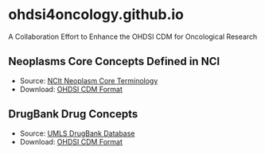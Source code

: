 # ohdsi4oncology.github.io
A Collaboration Effort to Enhance the OHDSI CDM for Oncological Research

## Neoplasms Core Concepts Defined in NCI
* Source: [NCIt Neoplasm Core Terminology](https://evs.nci.nih.gov/ftp1/NCI_Thesaurus/Neoplasm/About_Core.html)
* Download: [OHDSI CDM Format](https://github.com/OHDSI4Oncology/ohdsi4oncology.github.io/raw/master/neoplasm-core.zip)

## DrugBank Drug Concepts 
* Source: [UMLS DrugBank Database](https://www.nlm.nih.gov/research/umls/sourcereleasedocs/current/DRUGBANK/)
* Download: [OHDSI CDM Format](https://github.com/OHDSI4Oncology/ohdsi4oncology.github.io/raw/master/neoplasm-drug.zip)

